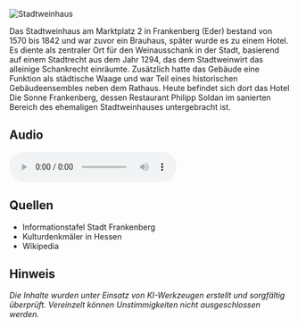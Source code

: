 ![Stadtweinhaus](./images/frankenberg/p29.jpg)

Das Stadtweinhaus am Marktplatz 2 in Frankenberg (Eder) bestand von 1570 bis 1842 und war zuvor ein Brauhaus, später wurde es zu einem Hotel. Es diente als zentraler Ort für den Weinausschank in der Stadt, basierend auf einem Stadtrecht aus dem Jahr 1294, das dem Stadtweinwirt das alleinige Schankrecht einräumte. Zusätzlich hatte das Gebäude eine Funktion als städtische Waage und war Teil eines historischen Gebäudeensembles neben dem Rathaus. Heute befindet sich dort das Hotel Die Sonne Frankenberg, dessen Restaurant Philipp Soldan im sanierten Bereich des ehemaligen Stadtweinhauses untergebracht ist.

## Audio

<audio controls class="full-width-audio">
  <source src="locales/frankenberg/de/p29.mp3" type="audio/mpeg">
  Dein Browser unterstützt kein Audioelement.
</audio>

## Quellen

- Informationstafel Stadt Frankenberg
- Kulturdenkmäler in Hessen
- Wikipedia

## Hinweis

_Die Inhalte wurden unter Einsatz von KI-Werkzeugen erstellt und sorgfältig überprüft. Vereinzelt können Unstimmigkeiten nicht ausgeschlossen werden._